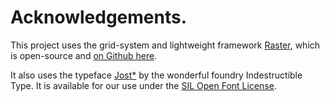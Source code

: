 # Acknowledgements.

This project uses the grid-system and lightweight framework [Raster](https://rsms.me/raster/), which is open-source and [on Github here](https://github.com/rsms/raster).

It also uses the typeface [Jost\*](https://indestructibletype.com/Jost.html) by the wonderful foundry Indestructible Type. It is available for our use under the [SIL Open Font License](https://openfontlicense.org).
